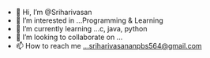 - 👋 Hi, I’m @Sriharivasan
- 👀 I’m interested in ...Programming & Learning 
- 🌱 I’m currently learning ...c, java, python
- 💞️ I’m looking to collaborate on ...
- 📫 How to reach me ...sriharivasananpbs564@gmail.com

<!---
Sriharivasan/Sriharivasan is a ✨ special ✨ repository because its `README.md` (this file) appears on your GitHub profile.
You can click the Preview link to take a look at your changes.
--->

